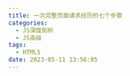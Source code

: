 ```yaml
---
title: 一次完整页面请求经历的七个步骤
categories:
  - JS深度剖析
  - JS高级
tags:
  - HTML5
date: 2023-05-11 13:56:05
---
```

